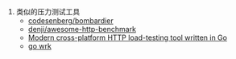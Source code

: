 1. 类似的压力测试工具
    - [codesenberg/bombardier](https://github.com/codesenberg/bombardier)
    - [denji/awesome-http-benchmark](https://github.com/denji/awesome-http-benchmark)
    - [Modern cross-platform HTTP load-testing tool written in Go](https://github.com/rogerwelin/cassowary)
    - [go wrk](https://github.com/adjust/go-wrk)
  
